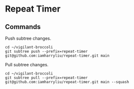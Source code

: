 # Repeat Timer

## Commands

Push subtree changes.

```
cd ~/vigilant-broccoli
git subtree push --prefix=repeat-timer git@github.com:iamharryliu/repeat-timer.git main

```

Pull subtree changes.

```
cd ~/vigilant-broccoli
git subtree pull --prefix=repeat-timer git@github.com:iamharryliu/repeat-timer.git main --squash

```

